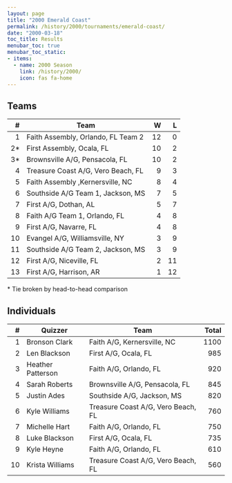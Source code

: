 ```yaml
---
layout: page
title: "2000 Emerald Coast"
permalink: /history/2000/tournaments/emerald-coast/
date: "2000-03-18"
toc_title: Results
menubar_toc: true
menubar_toc_static:
- items:
  - name: 2000 Season
    link: /history/2000/
    icon: fas fa-home
---
```


## Teams

|    # | Team                               |    W |    L |
| ---: | ---------------------------------- | ---: | ---: |
|    1 | Faith Assembly, Orlando, FL Team 2 |   12 |    0 |
|   2* | First Assembly, Ocala, FL          |   10 |    2 |
|   3* | Brownsville A/G, Pensacola, FL     |   10 |    2 |
|    4 | Treasure Coast A/G, Vero Beach, FL |    9 |    3 |
|    5 | Faith Assembly ,Kernersville, NC   |    8 |    4 |
|    6 | Southside A/G Team 1, Jackson, MS  |    7 |    5 |
|    7 | First A/G, Dothan, AL              |    5 |    7 |
|    8 | Faith A/G Team 1, Orlando, FL      |    4 |    8 |
|    9 | First A/G, Navarre, FL             |    4 |    8 |
|   10 | Evangel A/G, Williamsville, NY     |    3 |    9 |
|   11 | Southside A/G Team 2, Jackson, MS  |    3 |    9 |
|   12 | First A/G, Niceville, FL           |    2 |   11 |
|   13 | First A/G, Harrison, AR            |    1 |   12 |

\* Tie broken by head-to-head comparison

## Individuals

|    # | Quizzer           | Team                               | Total |
| ---: | ----------------- | ---------------------------------- | ----: |
|    1 | Bronson Clark     | Faith A/G, Kernersville, NC        |  1100 |
|    2 | Len Blackson      | First A/G, Ocala, FL               |   985 |
|    3 | Heather Patterson | Faith A/G, Orlando, FL             |   920 |
|    4 | Sarah Roberts     | Brownsville A/G, Pensacola, FL     |   845 |
|    5 | Justin Ades       | Southside A/G, Jackson, MS         |   820 |
|    6 | Kyle Williams     | Treasure Coast A/G, Vero Beach, FL |   760 |
|    7 | Michelle Hart     | Faith A/G, Orlando, FL             |   750 |
|    8 | Luke Blackson     | First A/G, Ocala, FL               |   735 |
|    9 | Kyle Heyne        | Faith A/G, Orlando, FL             |   610 |
|   10 | Krista Williams   | Treasure Coast A/G, Vero Beach, FL |   560 |
